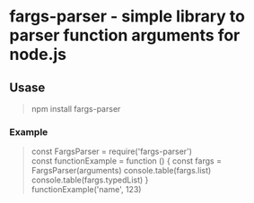 # fargs-parser - simple library to parser function arguments for node.js

## Usase

>  npm install fargs-parser

### Example
<blockquote>
const FargsParser = require('fargs-parser')
<br>  
const functionExample = function () {
  const fargs = FargsParser(arguments)
  console.table(fargs.list)
  console.table(fargs.typedList)
}
<br>
functionExample('name', 123)
</blockquote>
<br>

